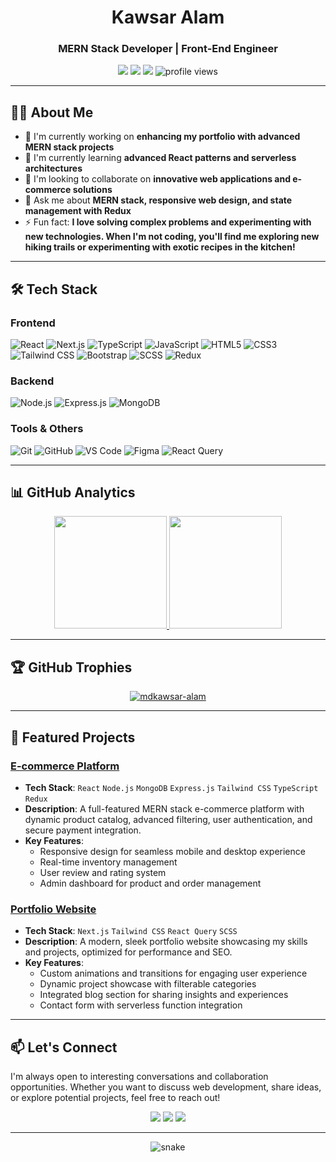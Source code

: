 <h1 align="center">Kawsar Alam</h1>
<h3 align="center">MERN Stack Developer | Front-End Engineer</h3>

<p align="center">
  <a href="https://www.linkedin.com/in/md-kawsar-alam997/"><img src="https://img.shields.io/badge/-LinkedIn-0077B5?style=flat&logo=Linkedin&logoColor=white"/></a>
  <a href="https://twitter.com/mdkawsar-alam"><img src="https://img.shields.io/badge/-Twitter-1DA1F2?style=flat&logo=Twitter&logoColor=white"/></a>
  <a href="mdkawsaralam537@gmail.com"><img src="https://img.shields.io/badge/-Email-D14836?style=flat&logo=Gmail&logoColor=white"/></a>
  <img src="https://komarev.com/ghpvc/?username=mdkawsar-alam&label=Profile%20views&color=0e75b6&style=flat" alt="profile views" />
</p>

---

<h2>👨‍💻 About Me</h2>

- 🔭 I'm currently working on **enhancing my portfolio with advanced MERN stack projects**
- 🌱 I'm currently learning **advanced React patterns and serverless architectures**
- 👯 I'm looking to collaborate on **innovative web applications and e-commerce solutions**
- 💬 Ask me about **MERN stack, responsive web design, and state management with Redux**
- ⚡ Fun fact: **I love solving complex problems and experimenting with new technologies. When I'm not coding, you'll find me exploring new hiking trails or experimenting with exotic recipes in the kitchen!**

---

<h2>🛠 Tech Stack</h2>

<h3>Frontend</h3>

![React](https://img.shields.io/badge/-React-61DAFB?style=flat&logo=react&logoColor=black)
![Next.js](https://img.shields.io/badge/-Next.js-000000?style=flat&logo=next.js&logoColor=white)
![TypeScript](https://img.shields.io/badge/-TypeScript-3178C6?style=flat&logo=typescript&logoColor=white)
![JavaScript](https://img.shields.io/badge/-JavaScript-F7DF1E?style=flat&logo=javascript&logoColor=black)
![HTML5](https://img.shields.io/badge/-HTML5-E34F26?style=flat&logo=html5&logoColor=white)
![CSS3](https://img.shields.io/badge/-CSS3-1572B6?style=flat&logo=css3&logoColor=white)
![Tailwind CSS](https://img.shields.io/badge/-Tailwind_CSS-38B2AC?style=flat&logo=tailwind-css&logoColor=white)
![Bootstrap](https://img.shields.io/badge/-Bootstrap-7952B3?style=flat&logo=bootstrap&logoColor=white)
![SCSS](https://img.shields.io/badge/-SCSS-CC6699?style=flat&logo=sass&logoColor=white)
![Redux](https://img.shields.io/badge/-Redux-764ABC?style=flat&logo=redux&logoColor=white)

<h3>Backend</h3>

![Node.js](https://img.shields.io/badge/-Node.js-339933?style=flat&logo=node.js&logoColor=white)
![Express.js](https://img.shields.io/badge/-Express.js-000000?style=flat&logo=express&logoColor=white)
![MongoDB](https://img.shields.io/badge/-MongoDB-47A248?style=flat&logo=mongodb&logoColor=white)

<h3>Tools & Others</h3>

![Git](https://img.shields.io/badge/-Git-F05032?style=flat&logo=git&logoColor=white)
![GitHub](https://img.shields.io/badge/-GitHub-181717?style=flat&logo=github&logoColor=white)
![VS Code](https://img.shields.io/badge/-VS_Code-007ACC?style=flat&logo=visual-studio-code&logoColor=white)
![Figma](https://img.shields.io/badge/-Figma-F24E1E?style=flat&logo=figma&logoColor=white)
![React Query](https://img.shields.io/badge/-React_Query-FF4154?style=flat&logo=react-query&logoColor=white)

---

<h2>📊 GitHub Analytics</h2>

<p align="center">
<a href="https://github.com/mdkawsar-alam">
  <img height="180em" src="https://github-readme-stats.vercel.app/api?username=mdkawsar-alam&show_icons=true&theme=algolia&include_all_commits=true&count_private=true"/>
  <img height="180em" src="https://github-readme-stats.vercel.app/api/top-langs/?username=mdkawsar-alam&layout=compact&langs_count=8&theme=algolia"/>
</a>
</p>

---

<h2>🏆 GitHub Trophies</h2>

<p align="center">
  <a href="https://github.com/ryo-ma/github-profile-trophy">
    <img src="https://github-profile-trophy.vercel.app/?username=mdkawsar-alam&theme=algolia&column=7" alt="mdkawsar-alam" />
  </a>
</p>

---

<h2>🚀 Featured Projects</h2>

<h3><a href="https://github.com/mdkawsar-alam/project-1">E-commerce Platform</a></h3>

- **Tech Stack**: `React` `Node.js` `MongoDB` `Express.js` `Tailwind CSS` `TypeScript` `Redux`
- **Description**: A full-featured MERN stack e-commerce platform with dynamic product catalog, advanced filtering, user authentication, and secure payment integration.
- **Key Features**:
  - Responsive design for seamless mobile and desktop experience
  - Real-time inventory management
  - User review and rating system
  - Admin dashboard for product and order management

<h3><a href="https://github.com/mdkawsar-alam/project-2">Portfolio Website</a></h3>

- **Tech Stack**: `Next.js` `Tailwind CSS` `React Query` `SCSS`
- **Description**: A modern, sleek portfolio website showcasing my skills and projects, optimized for performance and SEO.
- **Key Features**:
  - Custom animations and transitions for engaging user experience
  - Dynamic project showcase with filterable categories
  - Integrated blog section for sharing insights and experiences
  - Contact form with serverless function integration

---

<h2>📫 Let's Connect</h2>

<p>
I'm always open to interesting conversations and collaboration opportunities. Whether you want to discuss web development, share ideas, or explore potential projects, feel free to reach out!
</p>

<p align="center">
<a href="https://linkedin.com/in/mdkawsar-alam"><img src="https://img.shields.io/badge/-Kawsar%20Alam-0077B5?style=for-the-badge&logo=Linkedin&logoColor=white"/></a>
<a href="mailto:your-email@example.com"><img src="https://img.shields.io/badge/-your.email@example.com-D14836?style=for-the-badge&logo=Gmail&logoColor=white"/></a>
<a href="https://twitter.com/mdkawsar-alam"><img src="https://img.shields.io/badge/-@mdkawsar__alam-1DA1F2?style=for-the-badge&logo=Twitter&logoColor=white"/></a>
</p>

---

<p align="center">
  <img src="https://github.com/mdkawsar-alam/mdkawsar-alam/blob/output/github-contribution-grid-snake.svg" alt="snake"></center>
</p>
